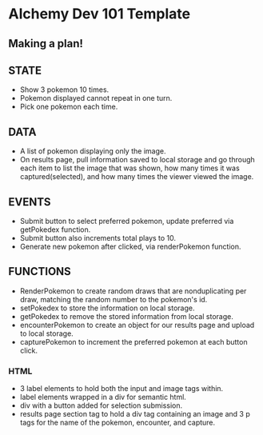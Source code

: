 # Alchemy Dev 101 Template

## Making a plan!
## STATE
* Show 3 pokemon 10 times.
* Pokemon displayed cannot repeat in one turn.
* Pick one pokemon each time.


## DATA
* A list of pokemon displaying only the image.
* On results page, pull information saved to local storage and go through each item to list the image that was shown, how many times it was captured(selected), and how many times the viewer viewed the image.

## EVENTS
* Submit button to select preferred pokemon, update preferred via getPokedex function.
* Submit button also increments total plays to 10.
* Generate new pokemon after clicked, via renderPokemon function.

## FUNCTIONS
* RenderPokemon to create random draws that are nonduplicating per draw, matching the random number to the pokemon's id.
* setPokedex to store the information on local storage.
* getPokedex to remove the stored information from local storage.
* encounterPokemon to create an object for our results page and upload to local storage.
* capturePokemon to increment the preferred pokemon at each button click.

### HTML
* 3 label elements to hold both the input and image tags within.
* label elements wrapped in a div for semantic html.
* div with a button added for selection submission.
* results page section tag to hold a div tag containing an image and 3 p tags for the name of the pokemon, encounter, and capture.


